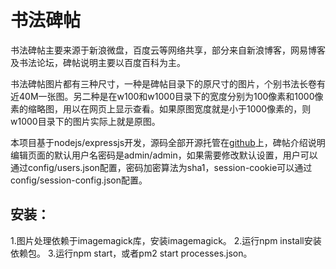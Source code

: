# 书法碑帖

书法碑帖主要来源于新浪微盘，百度云等网络共享，部分来自新浪博客，网易博客及书法论坛，碑帖说明主要以百度百科为主。

书法碑帖图片都有三种尺寸，一种是碑帖目录下的原尺寸的图片，个别书法长卷有近40M一张图。另二种是在w100和w1000目录下的宽度分别为100像素和1000像素的缩略图，用以在网页上显示查看。如果原图宽度就是小于1000像素的，则w1000目录下的图片实际上就是原图。

本项目基于nodejs/expressjs开发，源码全部开源托管在[github](https://github.com/yuweijun/shufabeitie)上，碑帖介绍说明编辑页面的默认用户名密码是admin/admin，如果需要修改默认设置，用户可以通过config/users.json配置，密码加密算法为sha1，session-cookie可以通过config/session-config.json配置。

安装：
---

1.图片处理依赖于imagemagick库，安装imagemagick。
2.运行npm install安装依赖包。
3.运行npm start，或者pm2 start processes.json。
